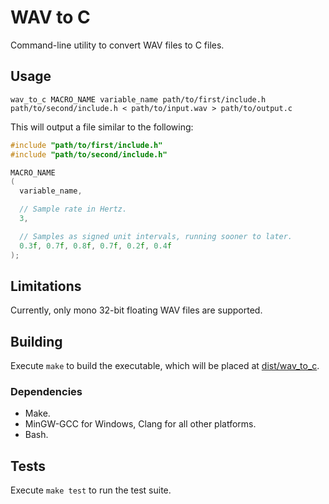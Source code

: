 # WAV to C

Command-line utility to convert WAV files to C files.

## Usage

`wav_to_c MACRO_NAME variable_name path/to/first/include.h path/to/second/include.h < path/to/input.wav > path/to/output.c`

This will output a file similar to the following:

```c
#include "path/to/first/include.h"
#include "path/to/second/include.h"

MACRO_NAME
(
  variable_name,

  // Sample rate in Hertz.
  3,

  // Samples as signed unit intervals, running sooner to later.
  0.3f, 0.7f, 0.8f, 0.7f, 0.2f, 0.4f
);
```

## Limitations

Currently, only mono 32-bit floating WAV files are supported.

## Building

Execute `make` to build the executable, which will be placed at
[dist/wav_to_c](./dist/wav_to_c).

### Dependencies

- Make.
- MinGW-GCC for Windows, Clang for all other platforms.
- Bash.

## Tests

Execute `make test` to run the test suite.
